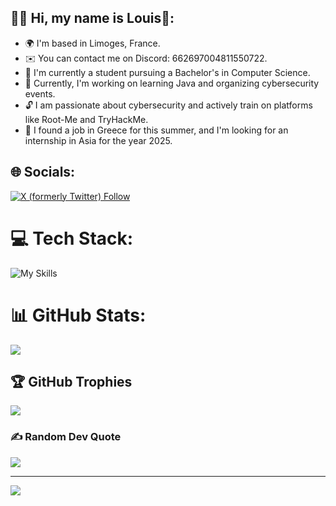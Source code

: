 ## 🙋‍♂️ Hi, my name is Louis👋:
  - 🌍 I'm based in Limoges, France.
  - ✉️ You can contact me on Discord: 662697004811550722.
  - 🚀 I'm currently a student pursuing a Bachelor's in Computer Science.
  - 🌱 Currently, I'm working on learning Java and organizing cybersecurity events.
  - 🔓 I am passionate about cybersecurity and actively train on platforms like Root-Me and TryHackMe.
  - 🔎 I found a job in Greece for this summer, and I'm looking for an internship in Asia for the year 2025.
## 🌐 Socials:
[![X (formerly Twitter) Follow](https://img.shields.io/twitter/follow/Louis81203596?style=social)](https://x.com/Louis81203596)
# 💻 Tech Stack:
![My Skills](https://skillicons.dev/icons?i=php,symfony,js,react,html,css,yarn,nodejs,git,md,figma,github,bash,c,linux,py,vscode,npm&theme=dark)
# 📊 GitHub Stats:
![](https://github-readme-stats.vercel.app/api/top-langs/?username=chapristi&theme=radical&hide_border=false&include_all_commits=true&count_private=true&layout=compact)

## 🏆 GitHub Trophies
![](https://github-profile-trophy.vercel.app/?username=chapristi&theme=radical&no-frame=false&no-bg=true&margin-w=4)

### ✍️ Random Dev Quote
![](https://quotes-github-readme.vercel.app/api?type=horizontal&theme=radical)

---
[![](https://visitcount.itsvg.in/api?id=chapristi&icon=0&color=0)](https://visitcount.itsvg.in)
